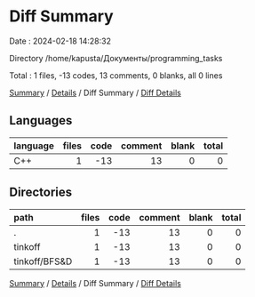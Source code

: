 # Diff Summary

Date : 2024-02-18 14:28:32

Directory /home/kapusta/Документы/programming_tasks

Total : 1 files,  -13 codes, 13 comments, 0 blanks, all 0 lines

[Summary](results.md) / [Details](details.md) / Diff Summary / [Diff Details](diff-details.md)

## Languages
| language | files | code | comment | blank | total |
| :--- | ---: | ---: | ---: | ---: | ---: |
| C++ | 1 | -13 | 13 | 0 | 0 |

## Directories
| path | files | code | comment | blank | total |
| :--- | ---: | ---: | ---: | ---: | ---: |
| . | 1 | -13 | 13 | 0 | 0 |
| tinkoff | 1 | -13 | 13 | 0 | 0 |
| tinkoff/BFS&D | 1 | -13 | 13 | 0 | 0 |

[Summary](results.md) / [Details](details.md) / Diff Summary / [Diff Details](diff-details.md)
